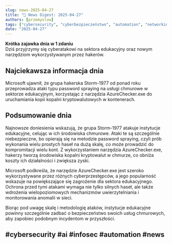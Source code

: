 ```yaml
---
slug: news-2025-04-27
title: "📰 News Digest: 2025-04-27"
authors: [przemyslvw]
tags: ["cybersecurity", "cyberbezpieczeństwo", "automation", "networking", "wydarzenia", "konferencje", "technologie", "ataki", "malware", "owasp", "web-security", "webapp", "pentesting", "privacy"]
date: "2025-04-27"
---
```


**Krótka zajawka dnia w 1 zdaniu**  
Dziś przyjrzymy się cyberatakowi na sektora edukacyjny oraz nowym narzędziom wykorzystywanym przez hakerów.

## Najciekawsza informacja dnia

Microsoft ujawnił, że grupa hakerska Storm-1977 od ponad roku przeprowadza ataki typu password spraying na usługi chmurowe w sektorze edukacyjnym, korzystając z narzędzia AzureChecker.exe do uruchamiania kopii kopalni kryptowalutowych w kontenerach.

## Podsumowanie dnia

Najnowsze doniesienia wskazują, że grupa Storm-1977 atakuje instytucje edukacyjne, celując w ich środowiska chmurowe. Ataki te są szczególnie niebezpieczne, bo opierają się na metodzie password spraying, czyli prób wykonania wielu prostych haseł na dużą skalę, co może prowadzić do kompromitacji wielu kont. Z wykorzystaniem narzędzia AzureChecker.exe, hakerzy tworzą środowiska kopalni kryptowalut w chmurze, co obniża koszty ich działalności i zwiększa zyski.

Microsoft podkreśla, że narzędzie AzureChecker.exe jest szeroko wykorzystywane przez różnych cyberprzestępców, a jego popularność wskazuje na powiększające się zagrożenie dla sektora edukacyjnego. Ochrona przed tymi atakami wymaga nie tylko silnych haseł, ale także wdrożenia wielopoziomowych mechanizmów uwierzytelniania i monitorowania anomalii w sieci.

Biorąc pod uwagę skalę i metodologię ataków, instytucje edukacyjne powinny szczególnie zadbać o bezpieczeństwo swoich usług chmurowych, aby zapobiec podobnym incydentom w przyszłości.

#cybersecurity #ai #infosec #automation #news
---